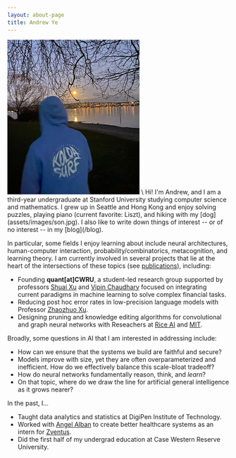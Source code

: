 ```yaml
---
layout: about-page
title: Andrew Ye
---
```

<img id='magnuson' src="assets/images/seattle.jpg"/>
\
Hi! I'm Andrew, and I am a third-year undergraduate at Stanford University studying computer science and mathematics. I grew up in Seattle and Hong Kong and enjoy solving puzzles, playing piano (current favorite: Liszt), and hiking with my [dog](assets/images/son.jpg). I also like to write down things of interest -- or of no interest -- in my [blog](/blog).

In particular, some fields I enjoy learning about include neural architectures, human-computer interaction, probability/combinatorics, metacognition, and learning theory. I am currently involved in several projects that lie at the heart of the intersections of these topics (see [publications](/publications)), including:
- Founding **quant[at]CWRU**, a student-led research group supported by professors <a class="about-link" href="https://engineering.case.edu/about/school-directory/shuai-xu" target="_blank">Shuai Xu</a> and <a href="https://engineering.case.edu/about/school-directory/vipin-chaudhary" target="_blank">Vipin Chaudhary</a> focused on integrating current paradigms in machine learning to solve complex financial tasks.
- Reducing post hoc error rates in low-precision language models with Professor <a href="https://ottovonxu.github.io/" target="_blank">Zhaozhuo Xu</a>.
- Designing pruning and knowledge editing algorithms for convolutional and graph neural networks with Reseachers at <a href="https://d2k.rice.edu/" target="_blank">Rice AI</a> and <a href="https://imes.mit.edu/" target="_blank">MIT</a>.

Broadly, some questions in AI that I am interested in addressing include:
- How can we ensure that the systems we build are faithful and secure?
- Models improve with size, yet they are often overparameterized and inefficient. How do we effectively balance this scale-bloat tradeoff?
- How do neural networks fundamentally reason, think, and *learn*?
- On that topic, where do we draw the line for artificial general intelligence as it grows nearer?

In the past, I... 
- Taught data analytics and statistics at DigiPen Institute of Technology. 
- Worked with <a class="about-link" href="https://www.linkedin.com/in/angelalban/" target="_blank">Angel Alban</a> to create better healthcare systems as an intern for <a class="about-link" href="https://www.zventus.com/" target="_blank">Zventus</a>.
- Did the first half of my undergrad education at Case Western Reserve University. 

